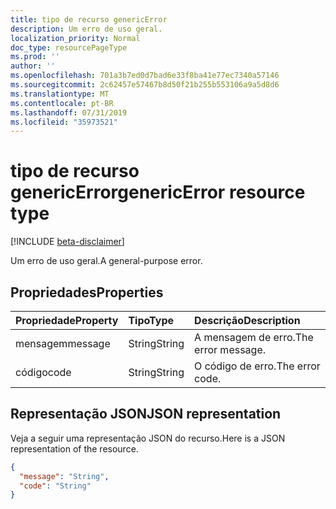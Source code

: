 ```yaml
---
title: tipo de recurso genericError
description: Um erro de uso geral.
localization_priority: Normal
doc_type: resourcePageType
ms.prod: ''
author: ''
ms.openlocfilehash: 701a3b7ed0d7bad6e33f8ba41e77ec7340a57146
ms.sourcegitcommit: 2c62457e57467b8d50f21b255b553106a9a5d8d6
ms.translationtype: MT
ms.contentlocale: pt-BR
ms.lasthandoff: 07/31/2019
ms.locfileid: "35973521"
---
```

# <a name="genericerror-resource-type"></a><span data-ttu-id="c73a5-103">tipo de recurso genericError</span><span class="sxs-lookup"><span data-stu-id="c73a5-103">genericError resource type</span></span>

[!INCLUDE [beta-disclaimer](../../includes/beta-disclaimer.md)]

<span data-ttu-id="c73a5-104">Um erro de uso geral.</span><span class="sxs-lookup"><span data-stu-id="c73a5-104">A general-purpose error.</span></span>

## <a name="properties"></a><span data-ttu-id="c73a5-105">Propriedades</span><span class="sxs-lookup"><span data-stu-id="c73a5-105">Properties</span></span>

| <span data-ttu-id="c73a5-106">Propriedade</span><span class="sxs-lookup"><span data-stu-id="c73a5-106">Property</span></span> | <span data-ttu-id="c73a5-107">Tipo</span><span class="sxs-lookup"><span data-stu-id="c73a5-107">Type</span></span> | <span data-ttu-id="c73a5-108">Descrição</span><span class="sxs-lookup"><span data-stu-id="c73a5-108">Description</span></span> |
|:---------|:-----|:------------|
| <span data-ttu-id="c73a5-109">mensagem</span><span class="sxs-lookup"><span data-stu-id="c73a5-109">message</span></span> | <span data-ttu-id="c73a5-110">String</span><span class="sxs-lookup"><span data-stu-id="c73a5-110">String</span></span> | <span data-ttu-id="c73a5-111">A mensagem de erro.</span><span class="sxs-lookup"><span data-stu-id="c73a5-111">The error message.</span></span> |
| <span data-ttu-id="c73a5-112">código</span><span class="sxs-lookup"><span data-stu-id="c73a5-112">code</span></span> | <span data-ttu-id="c73a5-113">String</span><span class="sxs-lookup"><span data-stu-id="c73a5-113">String</span></span> | <span data-ttu-id="c73a5-114">O código de erro.</span><span class="sxs-lookup"><span data-stu-id="c73a5-114">The error code.</span></span> |

## <a name="json-representation"></a><span data-ttu-id="c73a5-115">Representação JSON</span><span class="sxs-lookup"><span data-stu-id="c73a5-115">JSON representation</span></span>

<span data-ttu-id="c73a5-116">Veja a seguir uma representação JSON do recurso.</span><span class="sxs-lookup"><span data-stu-id="c73a5-116">Here is a JSON representation of the resource.</span></span>

<!-- {
  "blockType": "resource",
  "optionalProperties": [
  ],
  "@odata.type": "microsoft.graph.genericError"
}-->

```json
{
  "message": "String",
  "code": "String"
}
```
